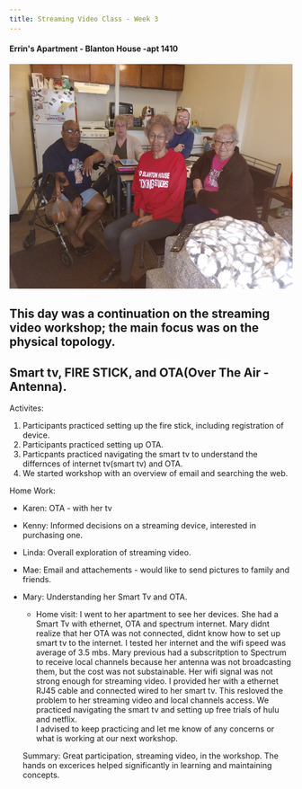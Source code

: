 ```yaml
---
title: Streaming Video Class - Week 3
---
```


#### Errin's Apartment - Blanton House -apt 1410
<img src="/images/kenny-linda-mae-karen-mary.jpg" width="600" height="400">

## This day was a continuation on the streaming video workshop; the main focus was on the physical topology.
## Smart tv, FIRE STICK, and OTA(Over The Air - Antenna).

Activites:
1. Participants practiced setting up the fire stick, including registration of device.
2. Participants practiced setting up OTA.
3. Particpants practiced navigating the smart tv to understand the differnces of internet tv(smart tv) and OTA.
4. We started workshop with an overview of email and searching the web.

Home Work:

- Karen:  OTA - with her tv
- Kenny:  Informed decisions on a streaming device, interested in purchasing one.
- Linda: Overall exploration of streaming video. 
- Mae: Email and attachements - would like to send pictures to family and friends.
- Mary: Understanding her Smart Tv and OTA. 
  - Home visit: 
  I went to her apartment to see her devices.  She had a Smart Tv with ethernet, OTA and spectrum internet.
  Mary didnt realize that her OTA was not connected, didnt know how to set up smart tv to the internet.  I tested her internet
  and the wifi speed was average of 3.5 mbs. Mary previous had a subscritption to Spectrum to receive local channels because her 
  antenna was not broadcasting them, but the cost was not substainable.  Her wifi signal was not strong enough for streaming 
  video.  I provided her with a ethernet RJ45 cable and connected wired to her smart tv.  This resloved the problem to her
  streaming video and local channels access. We practiced navigating the smart tv and setting up free trials of hulu and netflix.  
  I advised to keep practicing and let me know of any concerns or what is working at our next workshop.
  
  Summary:
  Great participation, streaming video, in the workshop.  The hands on excerices helped significantly in learning and maintaining
  concepts.
  
  
  
  
  
  





